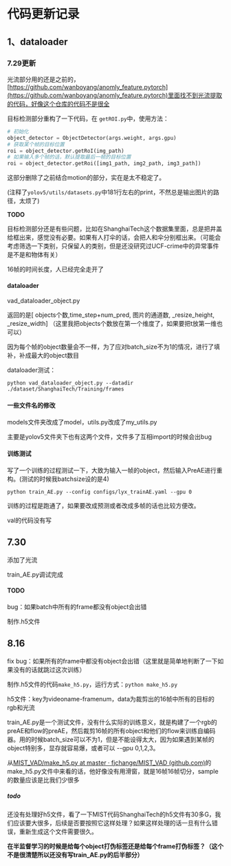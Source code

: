 # 代码更新记录

## 1、dataloader

### 7.29更新

光流部分用的还是之前的，[https://github.com/wanboyang/anomly_feature.pytorch](https://github.com/wanboyang/anomly_feature.pytorch)里面找不到光流提取的代码，好像这个仓库的代码不是很全

目标检测部分重构了一下代码，在 `getROI.py`中，使用方法：

```python
# 初始化
object_detector = ObjectDetector(args.weight, args.gpu) 
# 获取某个帧的目标位置
roi = object_detector.getRoI(img_path)
# 如果输入多个帧的话，默认提取最后一帧的目标位置
roi = object_detector.getRoi([img1_path, img2_path, img3_path])
```

这部分删除了之前结合motion的部分，实在是太不稳定了。

(注释了`yolov5/utils/datasets.py`中181行左右的print，不然总是输出图片的路径，太烦了)

**TODO**

目标检测部分还是有些问题，比如在ShanghaiTech这个数据集里面，总是把井盖给框出来，感觉没有必要。如果有人打伞的话，会把人和伞分别框出来。（可能会考虑筛选一下类别，只保留人的类别，但是还没研究过UCF-crime中的异常事件是不是和物体有关）

16帧的时间长度，人已经完全走开了

#### dataloader

vad_dataloader_object.py

返回的是[ objects个数,time_step+num_pred, 图片的通道数, _resize_height, _resize_width] （这里我把objects个数放在第一个维度了，如果要把t放第一维也可以）

因为每个帧的object数量会不一样，为了应对batch_size不为1的情况，进行了填补，补成最大的object数目

dataloader测试：

```
python vad_dataloader_object.py --datadir ./dataset/ShanghaiTech/Training/frames
```

#### 一些文件名的修改

models文件夹改成了model，utils.py改成了my_utils.py

主要是yolov5文件夹下也有这两个文件，文件多了互相import的时候会出bug

#### 训练测试

写了一个训练的过程测试一下，大致为输入一帧的object，然后输入PreAE进行重构。(测试的时候我batchsize设的是4)

```
python train_AE.py --config configs/lyx_trainAE.yaml --gpu 0
```

训练的过程是跑通了，如果要改成预测或者改成多帧的话也比较方便改。

val的代码没有写

## 7.30

添加了光流

train_AE.py调试完成

#### TODO

bug：如果batch中所有的frame都没有object会出错

制作.h5文件

## 8.16
fix bug：如果所有的frame中都没有object会出错（这里就是简单地判断了一下如果没有的话就跳过这次训练）

制作.h5文件的代码`make_h5.py`，运行方式：`python make_h5.py`

h5文件：key为videoname-framenum，data为裁剪出的16帧中所有的目标的rgb和光流

train_AE.py是一个测试文件，没有什么实际的训练意义，就是构建了一个rgb的preAE和flow的preAE，然后裁剪16帧的所有object和他们的flow来训练自编码器。用的时候batch_size可以不为1，但是不能设得太大，因为如果遇到某帧的object特别多，显存就容易爆，或者可以 --gpu 0,1,2,3。

从[MIST_VAD/make_h5.py at master · fjchange/MIST_VAD (github.com)](https://github.com/fjchange/MIST_VAD/blob/master/utils/make_h5.py)的make_h5.py文件中来看的话，他好像没有用滑窗，就是16帧16帧切分，sample的数量应该是比我们少很多

##### todo

还没有处理好h5文件，看了一下MIST代码ShanghaiTech的h5文件有30多G，我们应该要大很多，后续是否要按照它这样处理？如果这样处理的话一旦有什么错误，重新生成这个文件需要很久。

**在半监督学习的时候是给每个object打伪标签还是给每个frame打伪标签？（这个不是很清楚所以还没有写train_AE.py的后半部分）**


